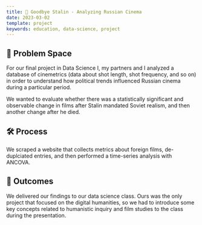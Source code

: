 ```yaml
---
title: 🌃 Goodbye Stalin - Analyzing Russian Cinema
date: 2023-03-02
template: project
keywords: education, data-science, project
---
```

## 🤔 Problem Space
For our final project in Data Science I, my partners and I analyzed a database of cinemetrics (data about shot length, shot frequency, and so on) in order to understand how political trends influenced Russian cinema during a particular period.

We wanted to evaluate whether there was a statistically significant and observable change in films after Stalin mandated Soviet realism, and then another change after he died.

## 🛠 Process
We scraped a website that collects metrics about foreign films, de-duplciated entries, and then performed a time-series analysis with ANCOVA.

## 🎉 Outcomes
We delivered our findings to our data science class. Ours was the only project that focused on the digital humanities, so we had to introduce some key concepts related to humanistic inquiry and film studies to the class during the presentation.